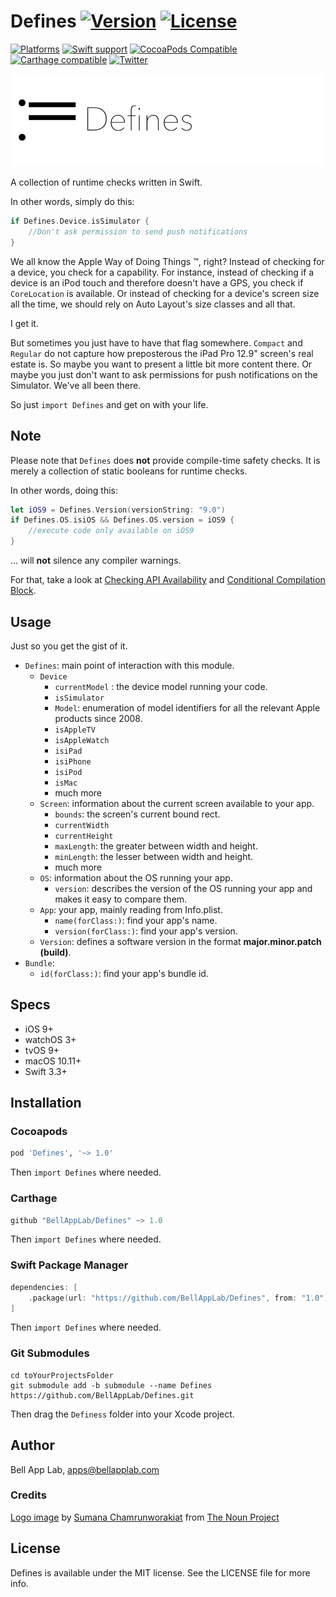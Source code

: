 # Defines [![Version](https://img.shields.io/badge/Version-1.0-black.svg?style=flat)](#installation) [![License](https://img.shields.io/cocoapods/l/Defines.svg?style=flat)](#license)

[![Platforms](https://img.shields.io/badge/Platforms-iOS|watchOS|tvOS|macOS-brightgreen.svg?style=flat)](#installation)
[![Swift support](https://img.shields.io/badge/Swift-3.3%20%7C%204.1-red.svg?style=flat)](#swift-versions-support)
[![CocoaPods Compatible](https://img.shields.io/cocoapods/v/Defines.svg?style=flat&label=CocoaPods)](https://cocoapods.org/pods/Defines)
[![Carthage compatible](https://img.shields.io/badge/Carthage-compatible-4BC51D.svg?style=flat)](https://github.com/Carthage/Carthage)
[![Twitter](https://img.shields.io/badge/Twitter-@BellAppLab-blue.svg?style=flat)](http://twitter.com/BellAppLab)

![Defines](./Images/defines.png)

A collection of runtime checks written in Swift.

In other words, simply do this:

```swift
if Defines.Device.isSimulator {
    //Don't ask permission to send push notifications
}
```

We all know the Apple Way of Doing Things ™, right? Instead of checking for a device, you check for a capability. For instance, instead of checking if a device is an iPod touch and therefore doesn't have a GPS, you check if `CoreLocation` is available. Or instead of checking for a device's screen size all the time, we should rely on Auto Layout's size classes and all that. 

I get it. 

But sometimes you just have to have that flag somewhere. `Compact` and `Regular` do not capture how preposterous the iPad Pro 12.9" screen's real estate is. So maybe you want to present a little bit more content there. Or maybe you just don't want to ask permissions for push notifications on the Simulator. We've all been there.

So just `import Defines` and get on with your life. 

## Note

Please note that `Defines` does **not** provide compile-time safety checks. It is merely a collection of static booleans for runtime checks. 

In other words, doing this:

```swift
let iOS9 = Defines.Version(versionString: "9.0")
if Defines.OS.isiOS && Defines.OS.version = iOS9 {
    //execute code only available on iOS9
}
```

... will **not** silence any compiler warnings. 

For that, take a look at [Checking API Availability](https://docs.swift.org/swift-book/LanguageGuide/ControlFlow.html#ID523) and  [Conditional Compilation Block](https://docs.swift.org/swift-book/ReferenceManual/Statements.html#ID539).

## Usage

Just so you get the gist of it.

- `Defines`: main point of interaction with this module.
    - `Device`
        - `currentModel` : the device model running your code.
        - `isSimulator`
        - `Model`: enumeration of model identifiers for all the relevant Apple products since 2008.
        - `isAppleTV`
        - `isAppleWatch`
        - `isiPad`
        - `isiPhone`
        - `isiPod`
        - `isMac`
        - much more
    - `Screen`: information about the current screen available to your app.
        - `bounds`: the screen's current bound rect.
        - `currentWidth`
        - `currentHeight`
        - `maxLength`: the greater between width and height.
        - `minLength`: the lesser between width and height.
        - much more
    - `OS`: information about the OS running your app.
        - `version`: describes the version of the OS running your app and makes it easy to compare them.
    - `App`: your app, mainly reading from Info.plist.
        - `name(forClass:)`:  find your app's name.
        - `version(forClass:)`: find your app's version.
    - `Version`: defines a software version in the format **major.minor.patch (build)**.
- `Bundle`:
    - `id(forClass:)`: find your app's bundle id.

## Specs

* iOS 9+
* watchOS 3+
* tvOS 9+
* macOS 10.11+
* Swift 3.3+

## Installation

### Cocoapods

```ruby
pod 'Defines', '~> 1.0'
```

Then `import Defines` where needed.

### Carthage

```swift
github "BellAppLab/Defines" ~> 1.0
```

Then `import Defines` where needed.

### Swift Package Manager

```swift
dependencies: [
    .package(url: "https://github.com/BellAppLab/Defines", from: "1.0")
]
```

Then `import Defines` where needed.

### Git Submodules

```shell
cd toYourProjectsFolder
git submodule add -b submodule --name Defines https://github.com/BellAppLab/Defines.git
```

Then drag the `Definess` folder into your Xcode project.

## Author

Bell App Lab, apps@bellapplab.com

### Credits

[Logo image](https://thenounproject.com/search/?q=define&i=659840#) by [Sumana Chamrunworakiat](https://thenounproject.com/windy.windysky) from [The Noun Project](https://thenounproject.com/)

## License

Defines is available under the MIT license. See the LICENSE file for more info.
